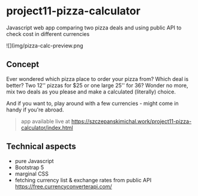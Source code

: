 # project11-pizza-calculator
Javascript web app comparing two pizza deals and using public API to check cost in different currencies

![](img/pizza-calc-preview.png

## Concept

Ever wondered which pizza place to order your pizza from? Which deal is better? Two 12'' pizzas for $25 or one large 25'' for 36? 
Wonder no more, mix two deals as you please and make a calculated (literally) choice.

And if you want to, play around with a few currencies - might come in handy if you're abroad.

> app available live at https://szczepanskimichal.work/project11-pizza-calculator/index.html
> 

## Technical aspects
- pure Javascript
- Bootstrap 5
- marginal CSS
- fetching currency list & exchange rates from public API https://free.currencyconverterapi.com/ 
